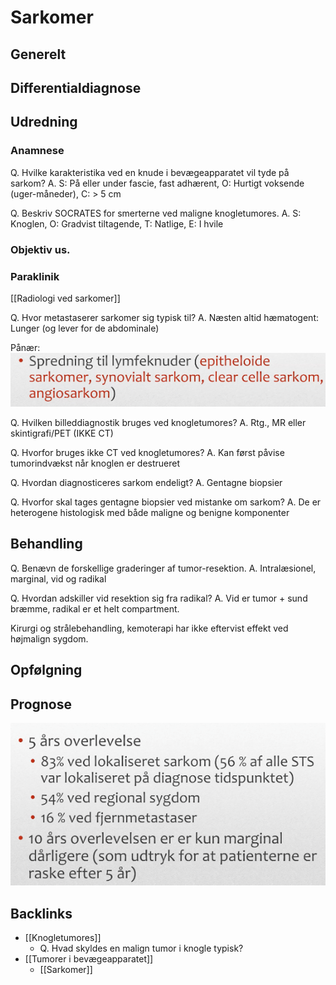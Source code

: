 # Sarkomer
## Generelt


## Differentialdiagnose


## Udredning
### Anamnese
Q. Hvilke karakteristika ved en knude i bevægeapparatet vil tyde på sarkom?
A. S: På eller under fascie, fast adhærent, O: Hurtigt voksende (uger-måneder), C: > 5 cm

Q. Beskriv SOCRATES for smerterne ved maligne knogletumores.
A. S: Knoglen, O: Gradvist tiltagende, T: Natlige, E: I hvile

### Objektiv us.

### Paraklinik
[[Radiologi ved sarkomer]]

Q. Hvor metastaserer sarkomer sig typisk til?
A. Næsten altid hæmatogent: Lunger (og lever for de abdominale)

Pånær:
![](BearImages/656BB88D-5C16-41ED-B6ED-8A62D7384853-2650-0000085BF7CED370/AA08C549-681C-4206-BD94-ED4BE40561A1.png)


Q. Hvilken billeddiagnostik bruges ved knogletumores?
A. Rtg., MR eller skintigrafi/PET (IKKE CT)

Q. Hvorfor bruges ikke CT ved knogletumores?
A. Kan først påvise tumorindvækst når knoglen er destrueret 

Q. Hvordan diagnosticeres sarkom endeligt?
A. Gentagne biopsier

Q. Hvorfor skal tages gentagne biopsier ved mistanke om sarkom?
A. De er heterogene histologisk med både maligne og benigne komponenter

## Behandling
Q. Benævn de forskellige graderinger af tumor-resektion.
A. Intralæsionel, marginal, vid og radikal

Q. Hvordan adskiller vid resektion sig fra radikal?
A. Vid er tumor + sund bræmme, radikal er et helt compartment.

Kirurgi og strålebehandling, kemoterapi har ikke eftervist effekt ved højmalign sygdom. 

## Opfølgning


## Prognose
![](BearImages/14A58E10-555F-475C-B2EE-B861B28B4E6D-2650-000009118832E91A/8876F4DA-A297-4C75-A384-22699FDFF737.png)

## Backlinks
* [[Knogletumores]]
	* Q. Hvad skyldes en malign tumor i knogle typisk?
* [[Tumorer i bevægeapparatet]]
	* [[Sarkomer]]

<!-- #anki/tag/med/Orto #anki/deck/Medicine #anki/tag/med/Oncology #anki/tag/med/Abdominal surgery# -->

<!-- {BearID:10D9DCA0-125F-4E3D-ABBB-23A2B15AA76C-24378-0000E79E31CA5903} -->
